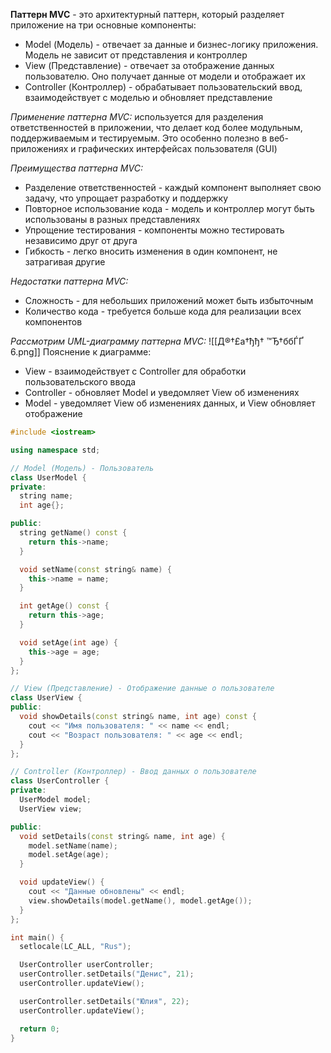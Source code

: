 **Паттерн MVC** - это архитектурный паттерн, который разделяет приложение на три основные компоненты:
* Model (Модель) - отвечает за данные и бизнес-логику приложения. Модель не зависит от представления и контроллер
* View (Представление) - отвечает за отображение данных пользователю. Оно получает данные от модели и отображает их
* Controller (Контроллер) - обрабатывает пользовательский ввод, взаимодействует с моделью и обновляет представление

*Применение паттерна MVC:* используется для разделения ответственностей в приложении, что делает код более модульным, поддерживаемым и тестируемым. Это особенно полезно в веб-приложениях и графических интерфейсах пользователя (GUI)

*Преимущества паттерна MVC:*
* Разделение ответственностей - каждый компонент выполняет свою задачу, что упрощает разработку и поддержку
* Повторное использование кода - модель и контроллер могут быть использованы в разных представлениях
* Упрощение тестирования - компоненты можно тестировать независимо друг от друга
* Гибкость - легко вносить изменения в один компонент, не затрагивая другие

*Недостатки паттерна MVC:*
* Сложность - для небольших приложений может быть избыточным
* Количество кода - требуется больше кода для реализации всех компонентов

*Рассмотрим UML-диаграмму паттерна MVC:*
![[Д®†£а†ђђ† ™Ђ†ббЃҐ 6.png]]
Пояснение к диаграмме:
* View - взаимодействует с Controller для обработки пользовательского ввода
* Controller - обновляет Model и уведомляет View об изменениях
* Model - уведомляет View об изменениях данных, и View обновляет отображение

```cpp
#include <iostream>

using namespace std;

// Model (Модель) - Пользователь
class UserModel {
private:
  string name;
  int age{};

public:
  string getName() const {
    return this->name;
  }

  void setName(const string& name) {
    this->name = name;
  }

  int getAge() const {
    return this->age;
  }

  void setAge(int age) {
    this->age = age;
  }
};

// View (Представление) - Отображение данные о пользователе
class UserView {
public:
  void showDetails(const string& name, int age) const {
    cout << "Имя пользователя: " << name << endl;
    cout << "Возраст пользователя: " << age << endl;
  }
};

// Controller (Контроллер) - Ввод данных о пользователе
class UserController {
private:
  UserModel model;
  UserView view;

public:
  void setDetails(const string& name, int age) {
    model.setName(name);
    model.setAge(age);
  }

  void updateView() {
    cout << "Данные обновлены" << endl;
    view.showDetails(model.getName(), model.getAge());
  }
};

int main() {
  setlocale(LC_ALL, "Rus");

  UserController userController;
  userController.setDetails("Денис", 21);
  userController.updateView();

  userController.setDetails("Юлия", 22);
  userController.updateView();

  return 0;
}
```